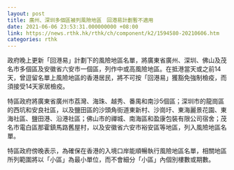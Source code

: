 ```yaml
---
layout: post
title: 廣州、深圳多個區被列風險地區　回港易計劃暫不適用
date: 2021-06-06 23:53:31.000000000 +08:00
link: https://news.rthk.hk/rthk/ch/component/k2/1594580-20210606.htm
categories: rthk
---
```


政府晚上更新「回港易」計劃下的風險地區名單，將廣東省廣州、深圳、佛山及茂名市多個區及安徽省六安市一個區，列作中或高風險地區。在抵港當天或之前14天，曾逗留名單上風險地區的香港居民，將不可按「回港易」獲豁免強制檢疫，而須接受14天家居檢疫。

特區政府將廣東省廣州市荔灣、海珠、越秀、番禺和南沙5個區；深圳市的龍崗區的西坑和安良社區，以及鹽田區的沙頭角街道東新村、沙崗圩、東海麗景花園、東海社區、鹽田港、沿港社區；佛山市的禪城、南海區和盈康包裝有限公司宿舍；茂名市電白區那霍鎮馬路舊屋村，以及安徽省六安市裕安區等地區，列入風險地區名單。

特區政府傍晚表示，為確保在香港的入境口岸能順暢執行風險地區名單，相關地區所列範圍將以「小區」為最小單位，而不會細分「小區」內個別樓數或期數。
